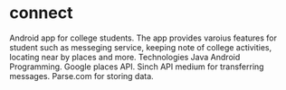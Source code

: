 # connect
Android app for college students. The app provides varoius features for student such as messeging service, keeping note of college activities, locating near by places and more.
Technologies
Java
Android Programming.
Google places API.
Sinch API medium for transferring messages. 
Parse.com for storing data.
